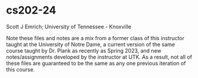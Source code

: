 # cs202-24
Scott J Emrich; University of Tennessee - Knoxville

Note these files and notes are a mix from a former class of this instructor taught at the University of Notre Dame, a current version of the same course taught by Dr. Plank as recently as Spring 2023, and new notes/assignments developed by the instructor at UTK. As a result, not all of these files are guaranteed to be the same as any one previous iteration of this course.
